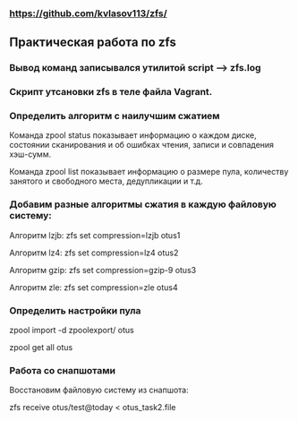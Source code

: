 ### https://github.com/kvlasov113/zfs/
## Практическая работа по zfs
### Вывод команд записывался утилитой script --> zfs.log
### Скрипт утсановки zfs в теле файла Vagrant.

### Определить алгоритм с наилучшим сжатием

Команда zpool status показывает информацию о каждом диске, состоянии сканирования и об ошибках чтения, записи и совпадения хэш-сумм. 

Команда zpool list показывает информацию о размере пула, количеству занятого и свободного места, дедупликации и т.д. 


### Добавим разные алгоритмы сжатия в каждую файловую систему:

Алгоритм lzjb: zfs set compression=lzjb otus1

Алгоритм lz4:  zfs set compression=lz4 otus2

Алгоритм gzip: zfs set compression=gzip-9 otus3

Алгоритм zle:  zfs set compression=zle otus4

### Определить настройки пула
zpool import -d zpoolexport/ otus

zpool get all otus

### Работа со снапшотами
Восстановим файловую систему из снапшота: 

zfs receive otus/test@today < otus_task2.file


